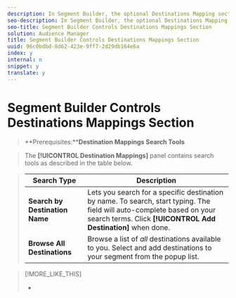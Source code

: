 ```yaml
---
description: In Segment Builder, the optional Destinations Mapping section lets you send segment data to a third-party cookie, URL, or server-to-server destination. To add a destination, search (or browse) for a destination, provide destination specific information, and click Add Destination.
seo-description: In Segment Builder, the optional Destinations Mapping section lets you send segment data to a third-party cookie, URL, or server-to-server destination. To add a destination, search (or browse) for a destination, provide destination specific information, and click Add Destination.
seo-title: Segment Builder Controls Destinations Mappings Section
solution: Audience Manager
title: Segment Builder Controls Destinations Mappings Section
uuid: 96c0bdbd-8d62-423e-9ff7-2d29db164e6a
index: y
internal: n
snippet: y
translate: y
---
```


# Segment Builder Controls Destinations Mappings Section


>**Prerequisites:****Destination Mappings Search Tools** 

>The **[!UICONTROL  Destination Mappings]** panel contains search tools as described in the table below. 

>|  Search Type  | Description  |
>|---|---|
>| **Search by Destination Name** |Lets you search for a specific destination by name. To search, start typing. The field will auto-complete based on your search terms. Click **[!UICONTROL  Add Destination]** when done.  |
>| **Browse All Destinations** |Browse a list of *all* destinations available to you. Select and add destinations to your segment from the popup list.  |

>[!MORE_LIKE_THIS]
>
>* [  ](c_destinations.md#concept_5BDA346C376C4B719EA394108AB2735A)
